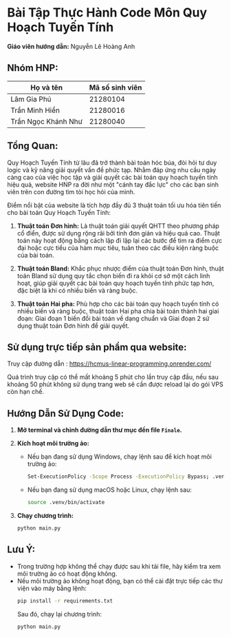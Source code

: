 
# Bài Tập Thực Hành Code Môn Quy Hoạch Tuyến Tính

**Giáo viên hướng dẫn:** Nguyễn Lê Hoàng Anh

## Nhóm HNP:

| Họ và tên           | Mã số sinh viên |
|---------------------|-----------------|
| Lâm Gia Phú         | 21280104        |
| Trần Minh Hiển      | 21280016        |
| Trần Ngọc Khánh Như | 21280040        |


## Tổng Quan:

Quy Hoạch Tuyến Tính từ lâu đã trở thành bài toán hóc búa, đòi hỏi tư duy logic và kỹ năng giải quyết vấn đề phức tạp. Nhằm đáp ứng nhu cầu ngày càng cao của việc học tập và giải quyết các bài toán quy hoạch tuyến tính hiệu quả, website HNP ra đời như một "cánh tay đắc lực" cho các bạn sinh viên trên con đường tìm tòi học hỏi của mình.  

Điểm nổi bật của website là tích hợp đầy đủ 3 thuật toán tối ưu hóa tiên tiến cho bài toán Quy Hoạch Tuyến Tính: 

1. **Thuật toán Đơn hình:** Là thuật toán giải quyết QHTT theo phương pháp cổ điển, được sử dụng rộng rãi bởi tính đơn giản và hiệu quả cao. Thuật toán này hoạt động bằng cách lặp đi lặp lại các bước để tìm ra điểm cực đại hoặc cực tiểu của hàm mục tiêu, tuân theo các điều kiện ràng buộc của bài toán. 

2. **Thuật toán Bland:** Khắc phục nhược điểm của thuật toán Đơn hình, thuật toán Bland sử dụng quy tắc chọn biến đi ra khỏi cơ sở một cách linh hoạt, giúp giải quyết các bài toán quy hoạch tuyến tính phức tạp hơn, đặc biệt là khi có nhiều biến và ràng buộc. 

3. **Thuật toán Hai pha:** Phù hợp cho các bài toán quy hoạch tuyến tính có nhiều biến và ràng buộc, thuật toán Hai pha chia bài toán thành hai giai đoạn: Giai đoạn 1 biến đổi bài toán về dạng chuẩn và Giai đoạn 2 sử dụng thuật toán Đơn hình để giải quyết. 

## Sử dụng trực tiếp sản phẩm qua website:
Truy cập đường dẫn : https://hcmus-linear-programming.onrender.com/

Quá trình truy cập có thể mất khoảng 5 phút cho lần truy cập đầu, nếu sau khoảng 50 phút không sử dụng trang web sẽ cần được reload lại do gói VPS còn hạn chế.

## Hướng Dẫn Sử Dụng Code:

1. **Mở terminal và chỉnh đường dẫn thư mục đến file `Finale`.**

2. **Kích hoạt môi trường ảo:**
    - Nếu bạn đang sử dụng Windows, chạy lệnh sau để kích hoạt môi trường ảo:
      ```bash
      Set-ExecutionPolicy -Scope Process -ExecutionPolicy Bypass; .venv\Scripts\Activate
      ```
    - Nếu bạn đang sử dụng macOS hoặc Linux, chạy lệnh sau:
      ```bash
      source .venv/bin/activate
      ```

3. **Chạy chương trình:**
    ```bash
    python main.py
    ```

## Lưu Ý:
- Trong trường hợp không thể chạy được sau khi tải file, hãy kiểm tra xem môi trường ảo có hoạt động không.
- Nếu môi trường ảo không hoạt động, bạn có thể cài đặt trực tiếp các thư viện vào máy bằng lệnh:
  ```bash
  pip install -r requirements.txt
  ```
  Sau đó, chạy lại chương trình:
  ```bash
  python main.py
  ```


